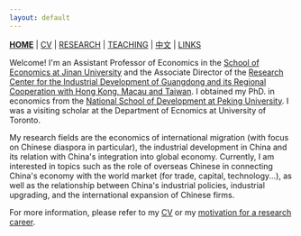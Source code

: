 ```yaml
---
layout: default
---
```



[**HOME**](./index.md) | [CV](./assets/CV_FanghaoChen_240916.pdf) | [RESEARCH](./research.md) | [TEACHING](./teaching.md) | [中文](./chinesepage.md) | [LINKS](./links.md)

Welcome! I'm an Assistant Professor of Economics in the [School of Economics at Jinan University](https://ec.jnu.edu.cn/) and the Associate Director of the [Research Center for the Industrial Development of Guangdong and its Regional Cooperation with Hong Kong, Macau and Taiwan](https://ogo.jnu.edu.cn/). I obtained my PhD. in economics from the [National School of Development at Peking University](https://www.nsd.pku.edu.cn/). I was a visiting scholar at the Department of Ecnomics at University of Toronto.

My research fields are the economics of international migration (with focus on Chinese diaspora in particular), the industrial development in China and its relation with China's integration into global economy. Currently, I am interested in topics such as the role of overseas Chinese in connecting China's economy with the world market (for trade, capital, technology...), as well as the relationship between China's industrial policies, industrial upgrading, and the international expansion of Chinese firms.

For more information, please refer to my [CV](./assets/CV_FanghaoChen_231105.pdf) or my [motivation for a research career](https://mp.weixin.qq.com/s?__biz=Mzg4MzE0ODY0Mw==&mid=2247491382&idx=1&sn=992dc4dda38bfd95d5c2b47848fc5a81&chksm=cf4a8d3af83d042c96f68c98b9406eab25df4ce418b6778fccdee755fc9e499decfb44498855&mpshare=1&scene=24&srcid=12203KNxFd0xsEh7nM7ZzhKn&sharer_sharetime=1639991731014&sharer_shareid=009d752390d3ca9d149b0d31038375f0#rd).

